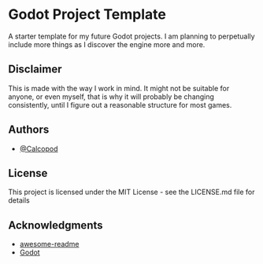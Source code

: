 # Godot Project Template

A starter template for my future Godot projects. I am planning to perpetually include more things as I discover the engine more and more.

## Disclaimer

This is made with the way I work in mind. It might not be suitable for anyone, or even myself, that is why it will probably be changing consistently, until I figure out a reasonable structure for most games.
## Authors

* [@Calcopod](https://twitter.com/calcopod2)

## License

This project is licensed under the MIT License - see the LICENSE.md file for details

## Acknowledgments

* [awesome-readme](https://github.com/matiassingers/awesome-readme)
* [Godot](https://godotengine.org/)
